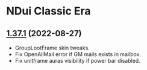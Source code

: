 # NDui Classic Era

## [1.37.1](https://github.com/siweia/NDui/tree/1.37.1) (2022-08-27)

- GroupLootFrame skin tweaks.
- Fix OpenAllMail error if GM mails exists in mailbox.
- Fix unitframe auras visibility if power bar disabled.